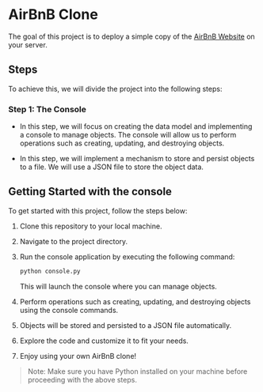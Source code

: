 # AirBnB Clone

The goal of this project is to deploy a simple copy of the [AirBnB Website](https://www.airbnb.com/) on your server.

## Steps

To achieve this, we will divide the project into the following steps:

### Step 1: The Console

-   In this step, we will focus on creating the data model and implementing a console to manage objects. The console will allow us to perform operations such as creating, updating, and destroying objects.

-   In this step, we will implement a mechanism to store and persist objects to a file. We will use a JSON file to store the object data.

## Getting Started with the console

To get started with this project, follow the steps below:

1. Clone this repository to your local machine.

2. Navigate to the project directory.

3. Run the console application by executing the following command:

    ```python
    python console.py
    ```

    This will launch the console where you can manage objects.

4. Perform operations such as creating, updating, and destroying objects using the console commands.

5. Objects will be stored and persisted to a JSON file automatically.

6. Explore the code and customize it to fit your needs.

7. Enjoy using your own AirBnB clone!

> Note: Make sure you have Python installed on your machine before proceeding with the above steps.
